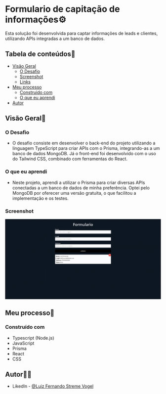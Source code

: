 # Formulario de capitação de informações⚙️

Esta solução foi desenvolvida para captar informações de leads e clientes, utilizando APIs integradas a um banco de dados.


## Tabela de conteúdos📑

- [Visão Geral](#visão-geral)
  - [O Desafio](#o-desafio)
  - [Screenshot](#screenshot)
  - [Links](#links)
- [Meu processo](#meu-processo)
  - [Construido com](#construido-com)
  - [O que eu aprendi](#o-que-eu-aprendi)
- [Autor](#autor)

## Visão Geral👀

### O Desafio

- O desafio consiste em desenvolver o back-end do projeto utilizando a linguagem TypeScript para criar APIs com o Prisma, integrando-as a um banco de dados MongoDB. Já o front-end foi desenvolvido com o uso do Tailwind CSS, combinado com ferramentas do React.

### O que eu aprendi

- Neste projeto, aprendi a utilizar o Prisma para criar diversas APIs conectadas a um banco de dados de minha preferência. Optei pelo MongoDB por oferecer uma versão gratuita, o que facilitou a implementação e os testes.

### Screenshot

![](imagens/video_demonstracao.gif)


## Meu processo🚀

### Construído com

- Typescript (Node.js)
- JavaScript
- Prisma
- React
- CSS

## Autor🧙🏻

- LikedIn - [@Luiz Fernando Streme Vogel](https://www.linkedin.com/in/luiz-fernando-streme-vogel-aaa363226/)

